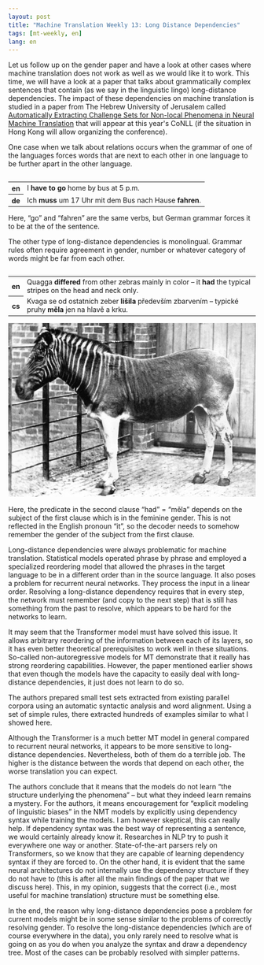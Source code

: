 ```yaml
---
layout: post
title: "Machine Translation Weekly 13: Long Distance Dependencies"
tags: [mt-weekly, en]
lang: en
---
```


Let us follow up on the gender paper and have a look at other cases where
machine translation does not work as well as we would like it to work. This
time, we will have a look at a paper that talks about grammatically complex
sentences that contain (as we say in the linguistic lingo) long-distance
dependencies. The impact of these dependencies on machine translation is
studied in a paper from The Hebrew University of Jerusalem called
[Automatically Extracting Challenge Sets for Non-local Phenomena in Neural
Machine Translation](https://arxiv.org/abs/1909.06814v4) that will appear at
this year's CoNLL (if the situation in Hong Kong will allow organizing the
conference).

One case when we talk about relations occurs when the grammar of one of the
languages forces words that are next to each other in one language to be
further apart in the other language.

<table align="left" width="100%">
<tr><th>en</th><td>I <b>have to go</b> home by bus at 5 p.m.</td></tr>
<tr><th>de</th><td>Ich <b>muss</b> um 17 Uhr mit dem Bus nach Hause <b>fahren</b>.</td></tr>
</table>

Here, “go” and “fahren” are the same verbs, but German grammar forces it to be
at the of the sentence.

The other type of long-distance dependencies is monolingual. Grammar rules
often require agreement in gender, number or whatever category of words might
be far from each other.

<table align="left">

<tr><th>en</th><td>Quagga <b>differed</b> from other zebras mainly in color –
it <b>had</b> the typical stripes on the head and neck only.</td></tr>

<tr><th>cs</th><td>Kvaga se od ostatních zeber <b>lišila</b> především
zbarvením – typické pruhy <b>měla</b> jen na hlavě a krku.</td></tr>

</table>

![Quagga](/assets/quagga.jpg)

Here, the predicate in the second clause “had” = “měla” depends on the subject
of the first clause which is in the feminine gender. This is not reflected in
the English pronoun “it”, so the decoder needs to somehow remember the gender
of the subject from the first clause.

Long-distance dependencies were always problematic for machine translation.
Statistical models operated phrase by phrase and employed a specialized
reordering model that allowed the phrases in the target language to be in a
different order than in the source language. It also poses a problem for
recurrent neural networks. They process the input in a linear order. Resolving
a long-distance dependency requires that in every step, the network must
remember (and copy to the next step) that is still has something from the past
to resolve, which appears to be hard for the networks to learn.

It may seem that the Transformer model must have solved this issue. It allows
arbitrary reordering of the information between each of its layers, so it has
even better theoretical prerequisites to work well in these situations.
So-called non-autoregressive models for MT demonstrate that it really has
strong reordering capabilities. However, the paper mentioned earlier shows that
even though the models have the capacity to easily deal with long-distance
dependencies, it just does not learn to do so.

The authors prepared small test sets extracted from existing parallel corpora
using an automatic syntactic analysis and word alignment. Using a set of simple
rules, there extracted hundreds of examples similar to what I showed here.

Although the Transformer is a much better MT model in general compared to
recurrent neural networks, it appears to be more sensitive to long-distance
dependencies. Nevertheless, both of them do a terrible job. The higher is the
distance between the words that depend on each other, the worse translation you
can expect.

The authors conclude that it means that the models do not learn “the structure
underlying the phenomena” – but what they indeed learn remains a mystery. For
the authors, it means encouragement for “explicit modeling of linguistic
biases” in the NMT models by explicitly using dependency syntax while training
the models. I am however skeptical, this can really help. If dependency syntax
was the best way of representing a sentence, we would certainly already
know it. Researches in NLP try to push it everywhere one way or another.
State-of-the-art parsers rely on Transformers, so we know that they are capable
of learning dependency syntax if they are forced to. On the other hand, it is
evident that the same neural architectures do not internally use the dependency
structure if they do not have to (this is after all the main findings of the
paper that we discuss here). This, in my opinion, suggests that the correct
(i.e., most useful for machine translation) structure must be something else.

In the end, the reason why long-distance dependencies pose a problem for
current models might be in some sense similar to the problems of correctly
resolving gender. To resolve the long-distance dependencies (which are of
course everywhere in the data), you only rarely need to resolve what is going
on as you do when you analyze the syntax and draw a dependency tree. Most of
the cases can be probably resolved with simpler patterns.
